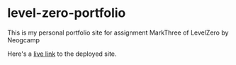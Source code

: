 # level-zero-portfolio

This is my personal portfolio site for assignment MarkThree of LevelZero by Neogcamp

Here's a [live link](abhishekkulkarni.netlify.app) to the deployed site.



